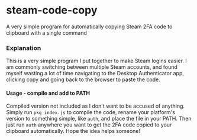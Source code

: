 # steam-code-copy
 A very simple program for automatically copying Steam 2FA code to clipboard with a single command

### Explanation
This is a very simple program I put together to make Steam logins easier. I am commonly switching between multiple Steam accounts, and found myself wasting a lot of time navigating to the Desktop Authenticator app, clicking copy and going back to the browser to paste the code.

#### Usage - compile and add to PATH
Compiled version not included as I don't want to be accused of anything. Simply run `pkg index.js` to compile the code, rename your platform's version to something simple, like `auth`, and place the file in your PATH. Then just run `auth` anywhere you want to get the 2FA code copied to your clipboard automatically. Hope the idea helps someone!